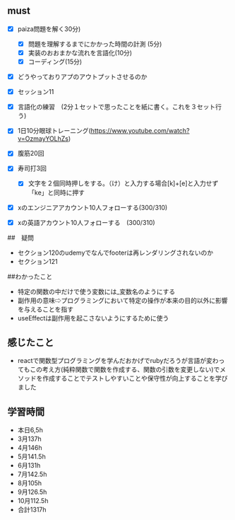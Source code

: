 

## must
- [x] paiza問題を解く30分)
  - [x] 問題を理解するまでにかかった時間の計測 (5分)
  - [x] 実装のおおまかな流れを言語化(10分)
  - [x] コーディング(15分)
- [x] どうやっておりアプのアウトプットさせるのか
- [x] セッション11
- [x] 言語化の練習　(2分１セットで思ったことを紙に書く。これを３セット行う)
- [x] 1日10分眼球トレーニング(https://www.youtube.com/watch?v=OzmayYOLhZs)
- [x] 腹筋20回
- [x] 寿司打3回
  - [x] 文字を２個同時押しをする。（け）と入力する場合[k]+[e]と入力せず「ke」と同時に押す
- [x] xのエンジニアアカウント10人フォローする(300/310)
- [x] xの英語アカウント10人フォローする　(300/310)
     

##　疑問
- セクション120のudemyでなんでfooterは再レンダリングされないのか
- セクション121


##わかったこと
- 特定の関数の中だけで使う変数には_変数名のようにする
- 副作用の意味⇨プログラミングにおいて特定の操作が本来の目的以外に影響を与えることを指す
- useEffectは副作用を起こさないようにするために使う



## 感じたこと
- reactで関数型プログラミングを学んだおかげでrubyだろうが言語が変わってもこの考え方(純粋関数で関数を作成する、関数の引数を変更しない)でメソッドを作成することでテストしやすいことや保守性が向上することを学びました


## 学習時間
  - 本日6,5h
  - 3月137h
  - 4月146h
  - 5月141.5h
  - 6月131h
  - 7月142.5h
  - 8月105h
  - 9月126.5h
  - 10月112.5h
  - 合計1317h
    





